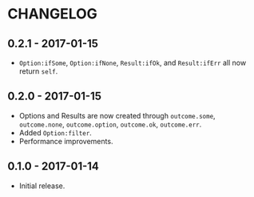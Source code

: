 # CHANGELOG

## 0.2.1 - 2017-01-15

* `Option:ifSome`, `Option:ifNone`, `Result:ifOk`, and `Result:ifErr` all now
  return `self`.

## 0.2.0 - 2017-01-15

* Options and Results are now created through `outcome.some`, `outcome.none`,
  `outcome.option`, `outcome.ok`, `outcome.err`.
* Added `Option:filter`.
* Performance improvements.

## 0.1.0 - 2017-01-14

* Initial release.
